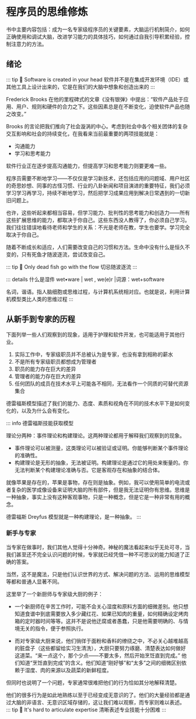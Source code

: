 # 程序员的思维修炼

书中主要内容包括：成为一名专家级程序员的关键要素，大脑运行机制简介，如何正确使用和调试大脑，改进学习能力的具体技巧，如何通过自我引导积累经验，控制注意力的方法。

## 绪论

::: tip 🤔 Software is created in your head
软件并不是在集成开发环境（IDE）或其他工具上设计出来的，它是在我们的大脑中想象和创造出来的
:::

Frederick Brooks 在他的里程碑式的文章《没有银弹》中提出：“软件产品处于应用、用户、规则和硬件的合力之下。这些因素总是在不断变化，迫使软件产品也随之改变。”

Brooks 的言论把我们推向了社会漩涡的中心。考虑到社会中各个相关团体的复杂交互影响和社会的持续变化，在我看来当前最重要的两项技能就是：
- 沟通能力
- 学习和思考能力

软件行业正在逐步提高沟通能力，但提高学习和思考能力则要更难一些。

程序员需要不断地学习——不仅仅是学习新技术，还包括应用的问题域、用户社区的奇思妙想、同事的古怪习惯、行业的八卦新闻和项目演进的重要特征，我们必须学习学习再学习，持续不断地学习，然后把学习成果应用到解决日常遇到的一切新旧问题上。

也许，这些听起来都相当容易，但学习能力、批判性的思考能力和创造力——所有这些扩展思维的能力，都取决于你自己。这些东西没人教得了，你必须自己学习。我们往往错误地看待老师和学生的关系：不光是老师在教，学生也要学。学习完全取决于你自己。

随着不断成长和适应，人们需要改变自己的习惯和方法。生命中没有什么是恒久不变的，只有死鱼才随波逐流，尝试改变自己。

::: tip 🤔 Only dead fish go with the flow
切忌随波逐流
:::

::: details 什么是湿件
wet•ware | wet , we(e)r |词源：wet+software

名词，谐语。指人脑细胞或思维过程，与计算机系统相对应。也就是说，利用计算机模型类比人类的思维过程
:::
## 从新手到专家的历程

下面列举一些人们观察到的现象，适用于护理和软件开发，也可能适用于其他行业。

1. 实际工作中，专家级职员并不总被认为是专家，也没有拿到相称的薪水
2. 不是所有专家级职员都想成为管理者
3. 职员的能力存在巨大的差异
4. 管理者的能力存在巨大的差异
5. 任何团队的成员在技术水平上可能各不相同，无法看作一个同质的可替代资源集合

德雷福斯模型描述了我们的能力、态度、素质和视角在不同的技术水平下是如何变化的，以及为什么会有变化。

::: info 德雷福斯技能获取模型

理论分两种：事件理论和构建理论。这两种理论都用于解释我们观察到的现象。

- 事件理论可以被测量，这类理论可以被验证或证明。你能够判断某个事件理论的准确性。
- 构建理论是无形的抽象，无法被证明。构建理论是通过它的用处来衡量的。你无法判断某个构建理论准确与否。它是客观存在和抽象的结合体。

就像苹果是存在的，苹果是事物，存在则是抽象。例如，我可以使用简单的电流或者复杂的医学成像设备来证明大脑的所有部件，但是我无法证明你有思维。思维是一种抽象，事实上没有这种客观事物，只是一种概念，但是它是一种非常有用的概念。

德雷福斯 Dreyfus 模型就是一种构建理论，是一种抽象。
:::

### 新手与专家

当专家在做事时，我们其他人觉得十分神奇。神秘的魔法看起来似乎无处可寻，当我们甚至还不完全认识问题的时候，专家就已经凭借一种不可思议的能力知道了正确的答案。

当然，这不是魔法，只是他们认识世界的方式、解决问题的方法、运用的思维模型等都和普通人显著不同。

这里举了一个新厨师与专家级大厨的例子：

- 一个新厨师在辛苦工作时，可能不会关心湿度和原料方面的细微差别。他只想知道食谱中到底需要放入多少藏红花、如果已知肉的重量，如何精确设定烤肉箱的定时器时间等等。这并不是说他迂腐或者愚蠢，只是他需要明确的、与情境无关的指令，便于参照执行。

- 而对专家级大厨来说，他们徜徉于面粉和香料的缭绕之中，不必关心越堆越高的脏盘子（这些都留给实习生清洗），大厨只要努力琢磨、清楚表达如何做好这道菜。“来一点这个，那个少点——不要太多，然后开始烹饪直到完成。” 他们知道“烹饪直到完成”的含义。他们知道“刚好够”和“太多”之间的细微区别依赖于湿度、肉的来源以及蔬菜的新鲜程度。

但同时也说明了一个问题，专家通常很难把他们的行为恰如其分地解释清楚。

他们的很多行为是如此地熟练以至于已经变成无意识的了。他们的大量经验都是通过大脑的非语言、无意识区域存储的，这让我们难以观察，而专家则难以表述。
::: tip 🤔 It's hard to articulate expertise
清晰表述专业技能十分困难
:::

